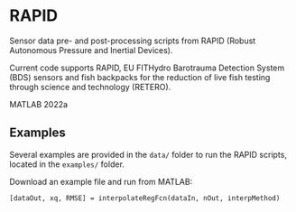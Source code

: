 # RAPID
Sensor data pre- and post-processing scripts from RAPID (Robust Autonomous Pressure and Inertial Devices).

Current code supports RAPID, EU FITHydro Barotrauma Detection System (BDS) sensors and fish backpacks for the reduction of live fish testing through science and technology (RETERO). 

MATLAB 2022a

## Examples

Several examples are provided in the `data/` folder to run the RAPID scripts, located in the `examples/` folder.

Download an example file and run from MATLAB:

    [dataOut, xq, RMSE] = interpolateRegFcn(dataIn, nOut, interpMethod)

